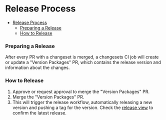 # Release Process

<!-- TOC -->

- [Release Process](#release-process)
  - [Preparing a Release](#preparing-a-release)
  - [How to Release](#how-to-release)

<!-- TOC -->

### Preparing a Release

After every PR with a changeset is merged, a changesets CI job will create or update a "Version Packages" PR, which contains the release version and information about the changes.

### How to Release

1. Approve or request approval to merge the "Version Packages" PR.
2. Merge the "Version Packages" PR.
3. This will trigger the release workflow, automatically releasing a new version and pushing a tag for the version. Check the [release view](https://github.com/smartcontractkit/chainlink-deployments-framework/releases) to confirm the latest release.
